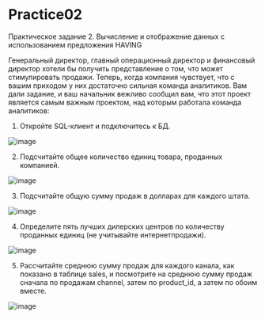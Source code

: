 # Practice02

Практическое задание 2. Вычисление и отображение данных с использованием предложения HAVING

Генеральный директор, главный операционный директор и
финансовый директор хотели бы получить представление о том, что
может стимулировать продажи.
Теперь, когда компания чувствует, что с вашим приходом у
них достаточно сильная команда аналитиков. Вам дали задание, и
ваш начальник вежливо сообщил вам, что этот проект является
самым важным проектом, над которым работала команда
аналитиков:

1. Откройте SQL-клиент и подключитесь к БД.

![image](https://user-images.githubusercontent.com/121240962/220323166-b67be694-f7fa-45d9-b1cb-8102a08e3673.png)

2. Подсчитайте общее количество единиц товара, проданных компанией.

![image](https://user-images.githubusercontent.com/121240962/220324406-f2860043-4cb5-4f15-979c-c9b9c3344977.png)

3. Подсчитайте общую сумму продаж в долларах для каждого штата.

![image](https://user-images.githubusercontent.com/121240962/226093553-81d9723e-fd7c-4c65-9360-b7e50f805020.png)

4. Определите пять лучших дилерских центров по количеству проданных единиц (не учитывайте интернетпродажи).

![image](https://user-images.githubusercontent.com/121240962/226093689-87c90d2b-ef0f-4c43-b704-4b7b4c4b79d6.png)

5. Рассчитайте среднюю сумму продаж для каждого канала, как показано в таблице sales, и посмотрите на среднюю сумму продаж сначала по продажам channel, затем по product_id, а затем по обоим вместе.

![image](https://user-images.githubusercontent.com/121240962/226094545-a37c4133-228c-4630-aa1e-587c3d10e1ab.png)
